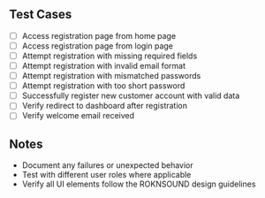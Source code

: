 ## Test Cases

- [ ] Access registration page from home page
- [ ] Access registration page from login page
- [ ] Attempt registration with missing required fields
- [ ] Attempt registration with invalid email format
- [ ] Attempt registration with mismatched passwords
- [ ] Attempt registration with too short password
- [ ] Successfully register new customer account with valid data
- [ ] Verify redirect to dashboard after registration
- [ ] Verify welcome email received

## Notes
- Document any failures or unexpected behavior
- Test with different user roles where applicable
- Verify all UI elements follow the ROKNSOUND design guidelines
